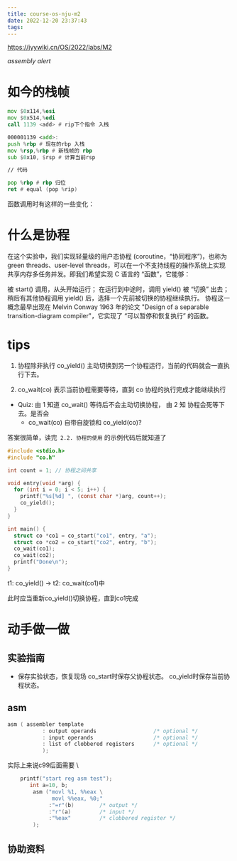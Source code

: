 ```yaml
---
title: course-os-nju-m2
date: 2022-12-20 23:37:43
tags:
---
```

https://jyywiki.cn/OS/2022/labs/M2

*assembly alert*
# 如今的栈帧

``` asm
mov $0x114,%esi
mov $0x514,%edi
call 1139 <add> # rip下个指令 入栈

000001139 <add>:
push %rbp # 现在的rbp 入栈
mov %rsp,%rbp # 新栈帧的 rbp
sub $0x10, $rsp # 计算当前rsp

// 代码

pop %rbp # rbp 归位
ret # equal (pop %rip) 
```
函数调用时有这样的一些变化：


# 什么是协程

在这个实验中，我们实现轻量级的用户态协程 (coroutine，“协同程序”)，也称为 green threads、user-level threads，可以在一个不支持线程的操作系统上实现共享内存多任务并发。即我们希望实现 C 语言的 “函数”，它能够：

被 start() 调用，从头开始运行；
在运行到中途时，调用 yield() 被 “切换” 出去；
稍后有其他协程调用 yield() 后，选择一个先前被切换的协程继续执行。
协程这一概念最早出现在 Melvin Conway 1963 年的论文 "Design of a separable transition-diagram compiler"，它实现了 “可以暂停和恢复执行” 的函数。

# tips
1. 协程除非执行 co_yield() 主动切换到另一个协程运行，当前的代码就会一直执行下去。

2. co_wait(co) 表示当前协程需要等待，直到 co 协程的执行完成才能继续执行

- Quiz:
由 1 知道 co_wait() 等待后不会主动切换协程， 由 2 知 协程会死等下去。是否会 
    - co_wait(co) 自带自旋锁和 co_yield(co)? 


答案很简单，读完` 2.2. 协程的使用` 的示例代码后就知道了
``` c
#include <stdio.h>
#include "co.h"

int count = 1; // 协程之间共享

void entry(void *arg) {
  for (int i = 0; i < 5; i++) {
    printf("%s[%d] ", (const char *)arg, count++);
    co_yield();
  }
}

int main() {
  struct co *co1 = co_start("co1", entry, "a");
  struct co *co2 = co_start("co2", entry, "b");
  co_wait(co1);
  co_wait(co2);
  printf("Done\n");
}
```

t1: co_yield() -> t2: co_wait(co1)中

此时应当重新co_yield()切换协程，直到co1完成

# 动手做一做
## 实验指南
- 保存实验状态，恢复现场
co_start时保存父协程状态。
co_yield时保存当前协程状态。

## asm
``` c
asm ( assembler template 
           : output operands                  /* optional */
           : input operands                   /* optional */
           : list of clobbered registers      /* optional */
           );
```
实际上来说c99后面需要 \
``` c
    printf("start reg asm test");
       int a=10, b;
        asm ("movl %1, %%eax \
              movl %%eax, %0;"
             :"=r"(b)        /* output */
             :"r"(a)         /* input */
             :"%eax"         /* clobbered register */
        );       
```

## 协助资料
